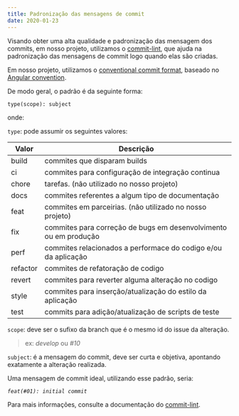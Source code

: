 ```yaml
---
title: Padronização das mensagens de commit
date: 2020-01-23
---
```

Visando obter uma alta qualidade e padronização das mensagem dos commits, em nosso projeto, utilizamos o [commit-lint](), que ajuda na padronização das mensagens de commit logo quando elas são criadas.

Em nosso projeto, utilizamos o [conventional commit format](https://www.conventionalcommits.org/en/v1.0.0/), baseado no [Angular convention](https://github.com/conventional-changelog/commitlint/tree/master/%40commitlint/config-conventional#type-enum).

De modo geral, o padrão é da seguinte forma:

`type(scope): subject`

onde:

`type`: pode assumir os seguintes valores:

| **Valor** | **Descrição**                                                    |
| --------- | ---------------------------------------------------------------- |
| build     | commites que disparam builds                                     |
| ci        | commites para configuração de integração continua                |
| chore     | tarefas. (não utilizado no nosso projeto)                        |
| docs      | commites referentes a algum tipo de documentação                 |
| feat      | commites em parceirias. (não utilizado no nosso projeto)         |
| fix       | commites para correção de bugs em desenvolvimento ou em produção |
| perf      | commites relacionados a performace do codigo e/ou da aplicação   |
| refactor  | commites de refatoração de codigo                                |
| revert    | commites para reverter alguma alteração no codigo                |
| style     | commites para inserção/atualização do estilo da aplicação        |
| test      | commits para adição/atualização de scripts de teste              |

`scope`: deve ser o sufixo da branch que é o mesmo id do issue da alteração.
> ex: *develop* ou *#10* 

`subject`: é a mensagem do commit, deve ser curta e objetiva, apontando exatamente a alteração realizada. 

Uma mensagem de commit ideal, utilizando esse padrão, seria:

*`feat(#01): initial commit`*

Para mais informações, consulte a documentação do [commit-lint](https://github.com/conventional-changelog/commitlint#config).
